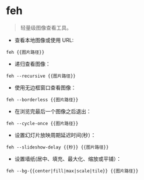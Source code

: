 # feh

> 轻量级图像查看工具。

- 查看本地图像或使用 URL:

`feh {{图片路径}}`

- 递归查看图像：

`feh --recursive {{图片路径}}`

- 使用无边框窗口查看图像：

`feh --borderless {{图片路径}}`

- 在浏览完最后一个图像之后退出：

`feh --cycle-once {{图片路径}}`

- 设置幻灯片放映周期延迟时间(秒）：

`feh --slideshow-delay {{秒}} {{图片路径}}`

- 设置墙纸(居中、填充、最大化、缩放或平铺）：

`feh --bg-{{center|fill|max|scale|tile}} {{图片路径}}`

